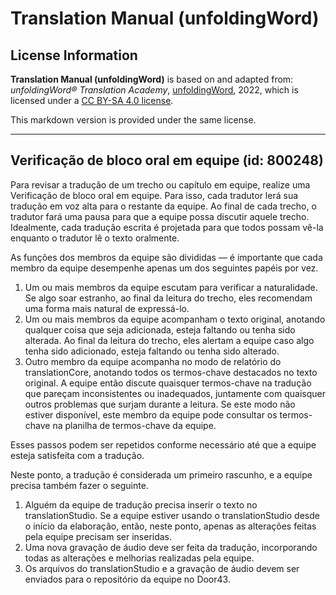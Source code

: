 # Translation Manual (unfoldingWord)

## License Information

**Translation Manual (unfoldingWord)** is based on and adapted from: _unfoldingWord® Translation Academy_, [unfoldingWord](https://unfoldingword.org/utw), 2022, which is licensed under a [CC BY-SA 4.0 license](https://creativecommons.org/licenses/by-sa/4.0/legalcode.en).

This markdown version is provided under the same license.



--------------------------------

## Verificação de bloco oral em equipe (id: 800248)

Para revisar a tradução de um trecho ou capítulo em equipe, realize uma Verificação de bloco oral em equipe. Para isso, cada tradutor lerá sua tradução em voz alta para o restante da equipe. Ao final de cada trecho, o tradutor fará uma pausa para que a equipe possa discutir aquele trecho. Idealmente, cada tradução escrita é projetada para que todos possam vê\-la enquanto o tradutor lê o texto oralmente.

As funções dos membros da equipe são divididas — é importante que cada membro da equipe desempenhe apenas um dos seguintes papéis por vez.

1. Um ou mais membros da equipe escutam para verificar a naturalidade. Se algo soar estranho, ao final da leitura do trecho, eles recomendam uma forma mais natural de expressá\-lo.
2. Um ou mais membros da equipe acompanham o texto original, anotando qualquer coisa que seja adicionada, esteja faltando ou tenha sido alterada. Ao final da leitura do trecho, eles alertam a equipe caso algo tenha sido adicionado, esteja faltando ou tenha sido alterado.
3. Outro membro da equipe acompanha no modo de relatório do translationCore, anotando todos os termos\-chave destacados no texto original. A equipe então discute quaisquer termos\-chave na tradução que pareçam inconsistentes ou inadequados, juntamente com quaisquer outros problemas que surjam durante a leitura. Se este modo não estiver disponível, este membro da equipe pode consultar os termos\-chave na planilha de termos\-chave da equipe.

Esses passos podem ser repetidos conforme necessário até que a equipe esteja satisfeita com a tradução.

Neste ponto, a tradução é considerada um primeiro rascunho, e a equipe precisa também fazer o seguinte.

1. Alguém da equipe de tradução precisa inserir o texto no translationStudio. Se a equipe estiver usando o translationStudio desde o início da elaboração, então, neste ponto, apenas as alterações feitas pela equipe precisam ser inseridas.
2. Uma nova gravação de áudio deve ser feita da tradução, incorporando todas as alterações e melhorias realizadas pela equipe.
3. Os arquivos do translationStudio e a gravação de áudio devem ser enviados para o repositório da equipe no Door43\.


